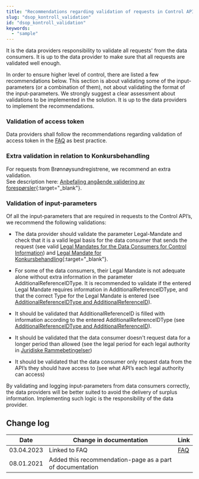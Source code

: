 ```yaml
---
title: "Recommendations regarding validation of requests in Control API"
slug: "dsop_kontroll_validation"
id: "dsop_kontroll_validation"
keywords:
  - "sample"
---
```


It is the data providers responsibility to validate all requests' from the data consumers. It is up to the data provider to make sure that all requests are validated well enough.  

In order to ensure higher level of control, there are listed a few recommendations below. This section is about validating some of the input-parameters (or a combination of them), not about validating the format of the input-parameters. We strongly suggest a clear assessment about validations to be implemented in the solution. It is up to the data providers to implement the recommendations.

### Validation of access token  

Data providers shall follow the recommendations regarding validation of access token in the [FAQ](https://dokumentasjon.dsop.no/dsop_kontroll_faq.html#access-token-from-maskinporten) as best practice.

### Extra validation in relation to Konkursbehandling

For requests from Brønnøysundregistrene, we recommend an extra validation. <br>See description here: [Anbefaling angående validering av forespørsler](https://dokumentasjon.dsop.no/dsop_konkurs_validering.html){:target="_blank"}.

### Validation of input-parameters

Of all the input-parameters that are required in requests to the Control API’s, we recommend the following validations:

* The data provider should validate the parameter Legal-Mandate and check that it is a valid legal basis for the data consumer that sends the request (see valid [Legal Mandates for the Data Consumers for Control Information](https://dokumentasjon.dsop.no/dsop_kontroll_juridisk.html#hjemler-for-etatene)) and [Legal Mandate for Konkursbehandling](https://dokumentasjon.dsop.no/dsop_konkurs_juridisk.html#hjemler-for-bostyrer-orgnr-974-760-673){:target="_blank"}.  

* For some of the data consumers, their Legal Mandate is not adequate alone without extra information in the parameter AdditionalReferenceIDType. It is recommended to validate if the entered Legal Mandate requires information in AdditionalReferenceIDType, and that the correct Type for the Legal Mandate is entered (see [AdditionalReferenceIDType and AdditionalReferenceID](https://dokumentasjon.dsop.no/dsop_kontroll_specification_of_eoppslag.html#additionalreferenceidtype-and-additionalreferenceid)).

* It should be validated that AdditionalReferenceID is filled with information according to the entered AdditionalReferenceIDType (see [AdditionalReferenceIDType and AdditionalReferenceID](https://dokumentasjon.dsop.no/dsop_kontroll_specification_of_eoppslag.html#additionalreferenceidtype-and-additionalreferenceid)).

* It should be validated that the data consumer doesn't request data for a longer period than allowed (see the legal period for each legal authority in [Juridiske Rammebetingelser](https://dokumentasjon.dsop.no/dsop_kontroll_juridisk.html#hjemler-for-etatene))

* It should be validated that the data consumer only request data from the API’s they should have access to (see what API’s each legal authority can access)


By validating and logging input-parameters from data consumers correctly, the data providers will be better suited to avoid the delivery of surplus information. Implementing such logic is the responsibility of the data provider.


## Change log

| Date       | Change in documentation                                   | Link                                                                                                        |
|------------|-----------------------------------------------------------|-------------------------------------------------------------------------------------------------------------|
| 03.04.2023 | Linked to FAQ                                             | [FAQ](https://dokumentasjon.dsop.no/dsop_kontroll_faq.html#access-token-from-maskinporten) |
| 08.01.2021 | Added this recommendation-page as a part of documentation |                                                                                                             |

